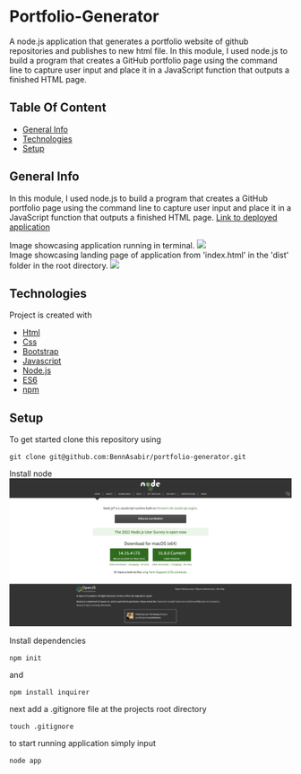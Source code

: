 # Portfolio-Generator
A node.js application that generates a portfolio website of github repositories and publishes to new html file.
In this module, I used node.js to build a program that creates a GitHub portfolio page using the command line to capture user input and place it in a JavaScript function that outputs a finished HTML page.

## Table Of Content
* [General Info](#general-info)
* [Technologies](#technologies)
* [Setup](#setup)

## General Info
In this module, I used node.js to build a program that creates a GitHub portfolio page using the command line to capture user input and place it in a JavaScript function that outputs a finished HTML page.
[Link to deployed application](https://bennasabir.github.io/weather-dashboard/)

Image showcasing application running in terminal.
<img src=./assets/images/screenshot2.png>
<br>
Image showcasing landing page of application from 'index.html' in the 'dist' folder in the root directory.
<img src=./assets/images/screenshot3.png>

## Technologies
Project is created with 
* [Html](https://html.com/)
* [Css](https://developer.mozilla.org/en-US/docs/Web/CSS)
* [Bootstrap](https://getbootstrap.com/)
* [Javascript](https://www.javascript.com/)
* [Node.js](https://nodejs.org/en/)
* [ES6](https://www.w3schools.com/js/js_es6.asp)
* [npm](https://www.npmjs.com/)

## Setup
To get started clone this repository using 
<br>
```terminal
git clone git@github.com:BennAsabir/portfolio-generator.git
```
Install node
<img src=./src/screenshot1.png>

Install dependencies 
```terminal
npm init
```
and 
```terminal
npm install inquirer
```
next add a .gitignore file at the projects root directory
```terminal
touch .gitignore
```
to start running application simply input 
```terminal
node app
```


